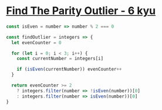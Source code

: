 # [Find The Parity Outlier - 6 kyu](https://www.codewars.com/kata/5526fc09a1bbd946250002dc)

```javascript
const isEven = number => number % 2 === 0

const findOutlier = integers => {
  let evenCounter = 0

  for (let i = 0; i < 3; i++) {
    const currentNumber = integers[i]

    if (isEven(currentNumber)) evenCounter++
  }

  return evenCounter >= 2
    ? integers.filter(number => !isEven(number))[0]
    : integers.filter(number => isEven(number))[0]
}
```

